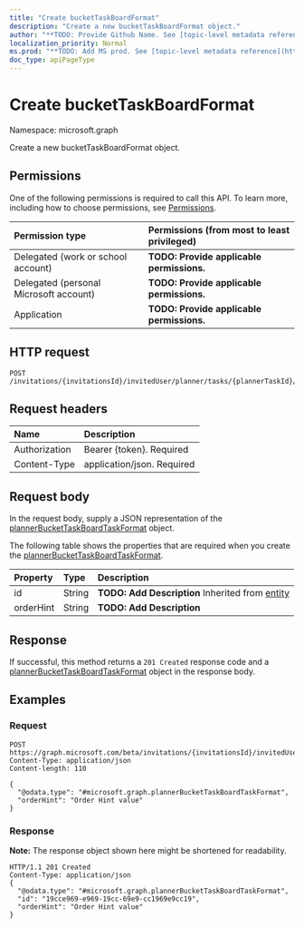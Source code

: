```yaml
---
title: "Create bucketTaskBoardFormat"
description: "Create a new bucketTaskBoardFormat object."
author: "**TODO: Provide Github Name. See [topic-level metadata reference](https://msgo.azurewebsites.net/add/document/guidelines/metadata.html#topic-level-metadata)**"
localization_priority: Normal
ms.prod: "**TODO: Add MS prod. See [topic-level metadata reference](https://msgo.azurewebsites.net/add/document/guidelines/metadata.html#topic-level-metadata)**"
doc_type: apiPageType
---
```


# Create bucketTaskBoardFormat

Namespace: microsoft.graph

Create a new bucketTaskBoardFormat object.

## Permissions
One of the following permissions is required to call this API. To learn more, including how to choose permissions, see [Permissions](/concepts/permissions-reference.md).

|Permission type|Permissions (from most to least privileged)|
|:---|:---|
|Delegated (work or school account)|**TODO: Provide applicable permissions.**|
|Delegated (personal Microsoft account)|**TODO: Provide applicable permissions.**|
|Application|**TODO: Provide applicable permissions.**|

## HTTP request
<!-- {
  "blockType": "ignored"
}
-->
``` http
POST /invitations/{invitationsId}/invitedUser/planner/tasks/{plannerTaskId}/bucketTaskBoardFormat
```

## Request headers
|Name|Description|
|:---|:---|
|Authorization|Bearer {token}. Required|
|Content-Type|application/json. Required|

## Request body
In the request body, supply a JSON representation of the [plannerBucketTaskBoardTaskFormat](../resources/plannerbuckettaskboardtaskformat.md) object.

The following table shows the properties that are required when you create the [plannerBucketTaskBoardTaskFormat](../resources/plannerbuckettaskboardtaskformat.md).

|Property|Type|Description|
|:---|:---|:---|
|id|String|**TODO: Add Description** Inherited from [entity](../resources/entity.md)|
|orderHint|String|**TODO: Add Description**|



## Response
If successful, this method returns a `201 Created` response code and a [plannerBucketTaskBoardTaskFormat](../resources/plannerbuckettaskboardtaskformat.md) object in the response body.

## Examples

### Request
<!-- {
  "blockType": "request",
  "name": "create_plannerbuckettaskboardtaskformat_from_"
}
-->
``` http
POST https://graph.microsoft.com/beta/invitations/{invitationsId}/invitedUser/planner/tasks/{plannerTaskId}/bucketTaskBoardFormat
Content-Type: application/json
Content-length: 110

{
  "@odata.type": "#microsoft.graph.plannerBucketTaskBoardTaskFormat",
  "orderHint": "Order Hint value"
}
```

### Response
**Note:** The response object shown here might be shortened for readability.
<!-- {
  "blockType": "response",
  "truncated": true,
  "@odata.type": "microsoft.graph.plannerbuckettaskboardtaskformat"
}
-->
``` http
HTTP/1.1 201 Created
Content-Type: application/json
{
  "@odata.type": "#microsoft.graph.plannerBucketTaskBoardTaskFormat",
  "id": "19cce969-e969-19cc-69e9-cc1969e9cc19",
  "orderHint": "Order Hint value"
}
```

